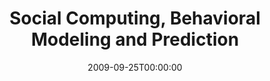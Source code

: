 ---
acronym: SBP-2010
date: '2009-09-25T00:00:00'
ext_url: http://sbp.asu.edu/
location: Bethesda, MD, USA
submission_date: '2009-11-06T00:00:00'
title: Social Computing, Behavioral Modeling and Prediction
---